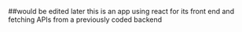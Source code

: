 ##would be edited later
this is an app using react for its front end and fetching APIs from a previously coded backend